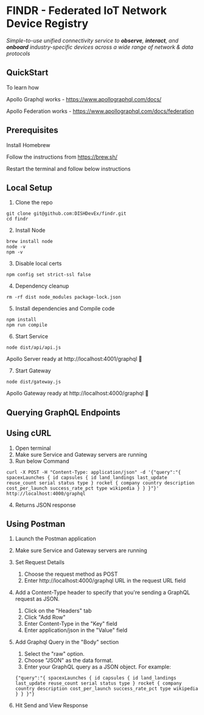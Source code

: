# FINDR - Federated IoT Network Device Registry

*Simple-to-use unified connectivity service to **observe**, **interact**, and **onboard** industry-specific devices across a wide range of network & data protocols*

## __QuickStart__

To learn how 

Apollo Graphql works - https://www.apollographql.com/docs/

Apollo Federation works - https://www.apollographql.com/docs/federation


## __Prerequisites__
Install Homebrew 
    
  Follow the instructions from https://brew.sh/

Restart the terminal and follow below instructions

## __Local Setup__
1. Clone the repo
  ```console
  git clone git@github.com:DISHDevEx/findr.git
  cd findr
  ```
2. Install Node
  ```console
  brew install node
  node -v
  npm -v
  ```
3. Disable local certs
  ```console
  npm config set strict-ssl false
  ```
4. Dependency cleanup
  ```console
  rm -rf dist node_modules package-lock.json
  ```
5. Install dependencies and Compile code
  ```console
  npm install
  npm run compile
  ```
6. Start Service
  ```console
  node dist/api/api.js
  ```
  Apollo Server ready at http://localhost:4001/graphql 🚀

7. Start Gateway
  ```console
  node dist/gateway.js
  ```
  Apollo Gateway ready at http://localhost:4000/graphql 🚀


## __Querying GraphQL Endpoints__

## __Using cURL__
1. Open terminal 
2. Make sure Service and Gateway servers are running
3. Run below Command
  ```console
  curl -X POST -H "Content-Type: application/json" -d '{"query":"{ spacexLaunches { id capsules { id land_landings last_update reuse_count serial status type } rocket { company country description cost_per_launch success_rate_pct type wikipedia } } }"}' http://localhost:4000/graphql
  ```
4. Returns JSON response

## __Using Postman__
1. Launch the Postman application
2. Make sure Service and Gateway servers are running
3. Set Request Details
    1. Choose the request method as POST
    2. Enter http://localhost:4000/graphql URL in the request URL field

4. Add a Content-Type header to specify that you're sending a GraphQL request as JSON.
    1. Click on the "Headers" tab
    2. Click "Add Row"
    3. Enter Content-Type in the "Key" field
    4. Enter application/json in the "Value" field

5. Add Graphql Query in the "Body" section
    1. Select the "raw" option.
    2. Choose "JSON" as the data format.
    3. Enter your GraphQL query as a JSON object. For example:
    ```console
    {"query":"{ spacexLaunches { id capsules { id land_landings last_update reuse_count serial status type } rocket { company country description cost_per_launch success_rate_pct type wikipedia } } }"}
    ```
6. Hit Send and View Response